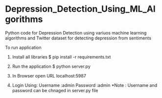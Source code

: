 # Depression_Detection_Using_ML_Algorithms
Python code for Depression Detection using variuos machine learning algorithms and Twitter dataset for detecting depression from sentiments

To run application

1. Install all libraries
$ pip install -r requirements.txt

2. Run the application
$ python server.py

3. In Browser open URL localhost:5987

4. Login Using:
   Username :admin
   Password :admin
   *Note : Username and password can be chnaged in server.py file

